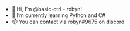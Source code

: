 - 👋 Hi, I’m @basic-ctrl - robyn!
- 🌱 I’m currently learning Python and C#
- 📫 You can contact via robyn#9675 on discord

<!---
basic-ctrl/basic-ctrl is a ✨ special ✨ repository because its `README.md` (this file) appears on your GitHub profile.
You can click the Preview link to take a look at your changes.
--->
